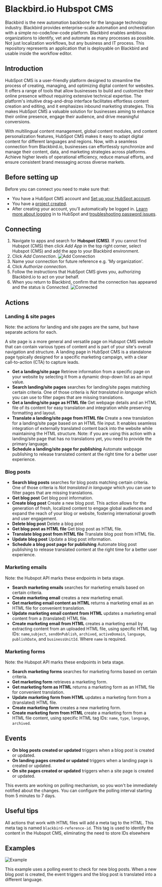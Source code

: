 # Blackbird.io Hubspot CMS

Blackbird is the new automation backbone for the language technology industry. Blackbird provides enterprise-scale automation and orchestration with a simple no-code/low-code platform. Blackbird enables ambitious organizations to identify, vet and automate as many processes as possible. Not just localization workflows, but any business and IT process. This repository represents an application that is deployable on Blackbird and usable inside the workflow editor.

## Introduction

<!-- begin docs -->

HubSpot CMS is a user-friendly platform designed to streamline the process of creating, managing, and optimizing digital content for websites. It offers a range of tools that allow businesses to build and customize their online presence without requiring extensive technical expertise. The platform's intuitive drag-and-drop interface facilitates effortless content creation and editing, and it emphasizes inbound marketing strategies. This makes HubSpot CMS a valuable solution for businesses aiming to enhance their online presence, engage their audience, and drive meaningful conversions.

With multilingual content management, global content modules, and content personalization features, HubSpot CMS makes it easy to adapt digital content for different languages and regions. Now, with a seamless connection from Blackbird.io, businesses can effortlessly synchronize and manage their content, data, and marketing strategies across platforms. Achieve higher levels of operational efficiency, reduce manual efforts, and ensure consistent brand messaging across diverse markets.

## Before setting up

Before you can connect you need to make sure that:

- You have a HubSpot CMS account and [Set up your HubSpot account](https://knowledge.hubspot.com/get-started/set-up-your-account).
- You have a [project created](https://app.hubspot.com/academy/43682681/lessons/1054824/5082).
- After creating your account, you'll automatically be logged in. [Learn more about logging](https://knowledge.hubspot.com/account/why-can-t-i-log-into-hubspot) in to HubSpot and [troubleshooting password issues](https://knowledge.hubspot.com/account/reset-user-passwords).

## Connecting

1. Navigate to apps and search for **Hubspot (CMS)**. If you cannot find Hubspot (CMS) then click _Add App_ in the top right corner, select Hubspot (CMS) and add the app to your Blackbird environment.
2. Click _Add Connection_.
   ![Add Connection](image/README/connection.png)
3. Name your connection for future reference e.g. 'My organization'.
4. Click _Authorize connection_.
5. Follow the instructions that HubSpot CMS gives you, authorizing Blackbird.io to act on your behalf.
6. When you return to Blackbird, confirm that the connection has appeared and the status is _Connected_.
   ![Connected](image/README/connected.png)

## Actions

### Landing & site pages

Note: the actions for landing and site pages are the same, but have separate actions for each.

A site page is a more general and versatile page on Hubspot CMS website that can contain various types of content and is part of your site's overall navigation and structure. A landing page in HubSpot CMS is a standalone page typically designed for a specific marketing campaign, with a clear call-to-action (CTA) to capture leads.

- **Get a landing/site page** Retrieve information from a specific page on your website by selecting it from a dynamic drop-down list as an input value.
- **Search landing/site pages** searches for landing/site pages matching certain criteria. One of those criteria is _Not translated in language_ which you can use to filter pages that are missing translations.
- **Get a landing/site page as HTML file** Get webpage details and an HTML file of its content for easy translation and integration while preserving formatting and layout.
- **Translate a landing/site page from HTML file** Create a new translation for a landing/site page based on an HTML file input. It enables seamless integration of externally translated content back into the website while maintaining the HTML structure. Note: if you are using this action with a landing/site page that has no translations yet, you need to provide the primary language.
- **Schedule a landing/site page for publishing** Automate webpage publishing to release translated content at the right time for a better user experience.

### Blog posts

- **Search blog posts** searches for blog posts matching certain criteria. One of those criteria is _Not translated in language_ which you can use to filter pages that are missing translations.
- **Get blog post** Get blog post information.
- **Create blog post** Create a new blog post. This action allows for the generation of fresh, localized content to engage global audiences and expand the reach of your blog or website, fostering international growth and user engagement.
- **Delete blog post** Delete a blog post
- **Get blog post as HTML file** Get blog post as HTML file.
- **Translate blog post from HTML file** Translate blog post from HTML file.
- **Update blog post** Update a blog post information.
- **Schedule a blog post page for publishing** Automate blog post publishing to release translated content at the right time for a better user experience.

### Marketing emails

Note: the Hubspot API marks these endpoints in beta stage.

- **Search marketing emails** searches for marketing emails based on certain criteria.
- **Create marketing email** creates a new marketing email.
- **Get marketing email content as HTML** returns a marketing email as an HTML file for convenient translation.
- **Update marketing email content from HTML** updates a marketing email content from a (translated) HTML file.
- **Create marketing email from HTML** creates a marketing email by extracting content from an uploaded HTML file, using specific HTML tag IDs: `name`,`subject`, `sendOnPublish`, `archived`, `activeDomain`, `language`, `publishDate`, and `businessUnitId`. Where `name` is required.

### Marketing forms

Note: the Hubspot API marks these endpoints in beta stage.

- **Search marketing forms** searches for marketing forms based on certain criteria.
- **Get marketing form** retrieves a marketing form.
- **Get marketing form as HTML** returns a marketing form as an HTML file for convenient translation.
- **Update marketing form from HTML** updates a marketing form from a (translated) HTML file.
- **Create marketing form** creates a new marketing form.
- **Create marketing form from HTML** create a marketing form from a HTML file content, using specific HTML tag IDs: `name`, `type`, `language`, `archived`.


## Events

- **On blog posts created or updated** triggers when a blog post is created or updated.
- **On landing pages created or updated** triggers when a landing page is created or updated.
- **On site pages created or updated** triggers when a site page is created or updated.

This events are working on polling mechanism, so you won't be immediately notified about the changes. You can configure the polling interval starting from 5 minutes to 7 days.

## Useful tips

All actions that work with HTML files will add a meta tag to the HTML. This meta tag is named `blackbird-reference-id`. This tag is used to identify the content in the Hubspot CMS, eliminating the need to store IDs elsewhere

## Examples

![Example](image/README/Event-example.png)

This example uses a polling event to check for new blog posts. When a new blog post is created, the event triggers and the blog post is translated into a different language.

<!-- end docs -->
